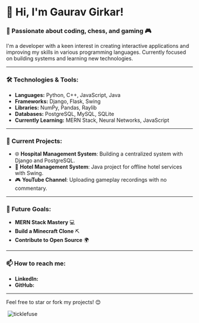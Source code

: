 # 👋 Hi, I'm Gaurav Girkar!

### 🚀 Passionate about coding, chess, and gaming 🎮  
I'm a developer with a keen interest in creating interactive applications and improving my skills in various programming languages. Currently focused on building systems and learning new technologies.


---

### 🛠 Technologies & Tools:
- **Languages:** Python, C++, JavaScript, Java
- **Frameworks:** Django, Flask, Swing
- **Libraries:** NumPy, Pandas, Raylib
- **Databases:** PostgreSQL, MySQL, SQLite
- **Currently Learning:** MERN Stack, Neural Networks, JavaScript

---

### 🔭 Current Projects:
- 🌐 **Hospital Management System**: Building a centralized system with Django and PostgreSQL.
- 🏨 **Hotel Management System**: Java project for offline hotel services with Swing.
- 🎮 **YouTube Channel**: Uploading gameplay recordings with no commentary.

---

### 🌱 Future Goals:
- **MERN Stack Mastery** 💻
- **Build a Minecraft Clone** ⛏️
- **Contribute to Open Source** 🌍

---

### 📫 How to reach me:
- **LinkedIn:**
- **GitHub:** 

---

Feel free to star or fork my projects! 😊


<p>&nbsp;<img align="center" src="https://github-readme-stats.vercel.app/api?username=TickleFuse09&show_icons=true&locale=en" alt="ticklefuse" /></p>
